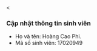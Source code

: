 <<!DOCTYPE html>
<html>
<head>
	<title></title>
</head>
<body>
<h3>Cập nhật thông tin sinh viên</h3>
<ul>
	<li>Họ và tên: Hoàng Cao Phi.</li>
	<li>Mã số sinh viên: 17020949</li>
	
</ul>
</body>
</html>
